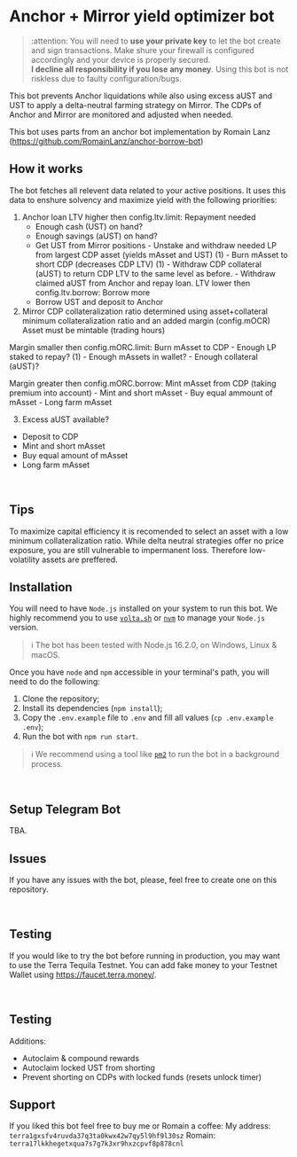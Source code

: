 # Anchor + Mirror yield optimizer bot

> :attention: You will need to **use your private key** to let the bot create and sign transactions. Make shure your firewall is configured accordingly and your device is properly secured.  
> **I decline all responsibility if you lose any money**. Using this bot is not riskless due to faulty configuration/bugs.

This bot prevents Anchor liquidations while also using excess aUST and UST to apply a delta-neutral farming strategy on Mirror.
The CDPs of Anchor and Mirror are monitored and adjusted when needed.

This bot uses parts from an anchor bot implementation by Romain Lanz (https://github.com/RomainLanz/anchor-borrow-bot)
<br />

## How it works

The bot fetches all relevent data related to your active positions.
It uses this data to enshure solvency and maximize yield with the following priorities:

1. Anchor loan
   LTV higher then config.ltv.limit: Repayment needed
   - Enough cash (UST) on hand?
   - Enough savings (aUST) on hand?
   - Get UST from Mirror positions - Unstake and withdraw needed LP from largest CDP asset (yields mAsset and UST) (1) - Burn mAsset to short CDP (decreases CDP LTV) (1) - Withdraw CDP collateral (aUST) to return CDP LTV to the same level as before. - Withdraw claimed aUST from Anchor and repay loan.
     LTV lower then config.ltv.borrow: Borrow more
   - Borrow UST and deposit to Anchor
2. Mirror CDP
   collateralization ratio determined using asset+collateral minimum collateralization ratio and an added margin (config.mOCR)
   Asset must be mintable (trading hours)

Margin smaller then config.mORC.limit: Burn mAsset to CDP - Enough LP staked to repay? (1) - Enough mAssets in wallet? - Enough collateral (aUST)?

Margin greater then config.mORC.borrow: Mint mAsset from CDP (taking premium into account) - Mint and short mAsset - Buy equal ammount of mAsset - Long farm mAsset

3. Excess aUST available?

- Deposit to CDP
- Mint and short mAsset
- Buy equal amount of mAsset
- Long farm mAsset

<br />

## Tips

To maximize capital efficiency it is recomended to select an asset with a low minimum collateralization ratio. While delta neutral strategies offer no price exposure, you are still vulnerable to impermanent loss. Therefore low-volatility assets are preffered.

## Installation

You will need to have `Node.js` installed on your system to run this bot.
We highly recommend you to use [`volta.sh`](https://volta.sh/) or [`nvm`](https://github.com/nvm-sh/nvm) to manage your `Node.js` version.

> :information_source: The bot has been tested with Node.js 16.2.0, on Windows, Linux & macOS.

Once you have `node` and `npm` accessible in your terminal's path, you will need to do the following:

1. Clone the repository;
2. Install its dependencies (`npm install`);
3. Copy the `.env.example` file to `.env` and fill all values (`cp .env.example .env`);
4. Run the bot with `npm run start`.

> :information_source: We recommend using a tool like [`pm2`](https://github.com/Unitech/pm2) to run the bot in a background process.

<br />

## Setup Telegram Bot

TBA.

## Issues

If you have any issues with the bot, please, feel free to create one on this repository.

<br />

## Testing

If you would like to try the bot before running in production, you may want to use the Terra Tequila Testnet.
You can add fake money to your Testnet Wallet using https://faucet.terra.money/.

<br />

## Testing

Additions:

- Autoclaim & compound rewards
- Autoclaim locked UST from shorting
- Prevent shorting on CDPs with locked funds (resets unlock timer)

## Support

If you liked this bot feel free to buy me or Romain a coffee:
My address: `terra1gxsfv4ruvda37q3ta0kwx42w7qy5l9hf9l30sz`
Romain: `terra17lkkhegetxqua7s7g7k3xr9hxzcpvf8p878cnl`
